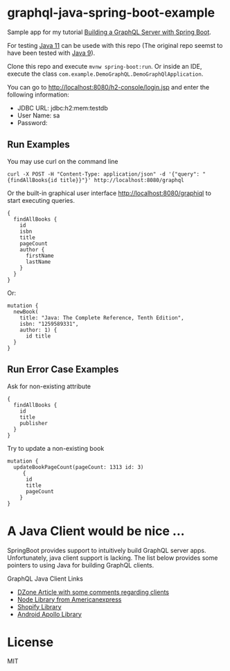 # graphql-java-spring-boot-example
Sample app for my tutorial [Building a GraphQL Server with Spring Boot](https://www.pluralsight.com/guides/building-a-graphql-server-with-spring-boot). 

For testing [Java 11](https://adoptopenjdk.net/installation.html?variant=openjdk11&jvmVariant=hotspot#) can be usede with this repo (The original repo seemst to have been tested with [Java 9](http://www.oracle.com/technetwork/java/javase/downloads/jdk9-downloads-3848520.html)).

Clone this repo and execute `mvnw spring-boot:run`. Or inside an IDE, execute the class `com.example.DemoGraphQL.DemoGraphQlApplication`.

You can go to [http://localhost:8080/h2-console/login.jsp](http://localhost:8080/h2-console/login.jsp) and enter the following information:
- JDBC URL: jdbc:h2:mem:testdb
- User Name: sa
- Password: <blank>

## Run Examples

You may use curl on the command line

```
curl -X POST -H "Content-Type: application/json" -d '{"query": "{findAllBooks{id title}}"}' http://localhost:8080/graphql
```

Or the built-in graphical user interface [http://localhost:8080/graphiql](http://localhost:8080/graphiql) to start executing queries.

```
{
  findAllBooks {
    id
    isbn
    title
    pageCount
    author {
      firstName
      lastName
    }
  }
}
```

Or:
```
mutation {
  newBook(
    title: "Java: The Complete Reference, Tenth Edition", 
    isbn: "1259589331", 
    author: 1) {
      id title
  }
}
```
## Run Error Case Examples

Ask for non-existing attribute
```
{
  findAllBooks {
    id
    title
    publisher
  }
}
```

Try to update a non-existing book
```
mutation {
  updateBookPageCount(pageCount: 1313 id: 3)
     {
      id
      title
      pageCount
    }
}
```
# A Java Client would be nice ...

SpringBoot provides support to intuitively build GraphQL server apps. Unfortunately, java client support is lacking. The list below provides some pointers to using Java for building GraphQL clients.

GraphQL Java Client Links
* [DZone Article with some comments regarding clients](https://dzone.com/articles/graphql-the-future-of-microservices)
* [Node Library from Americanexpress](https://americanexpress.io/graphql-for-the-jvm/)
* [Shopify Library](https://github.com/Shopify/graphql_java_gen)
* [Android Apollo Library](https://github.com/apollographql/apollo-android)

# License
MIT
